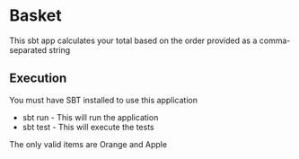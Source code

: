 Basket
=========
This sbt app calculates your total based on the order provided as a comma-separated string

Execution
----
You must have SBT installed to use this application

  - sbt run - This will run the application
  - sbt test - This will execute the tests
  
  The only valid items are Orange and Apple